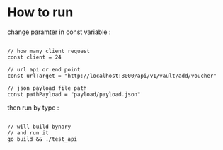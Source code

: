# How to run

change paramter in const variable :

```

// how many client request
const client = 24

// url api or end point
const urlTarget = "http://localhost:8000/api/v1/vault/add/voucher"

// json payload file path
const pathPayload = "payload/payload.json"

```

then run by type :

```

// will build bynary
// and run it
go build && ./test_api 


```